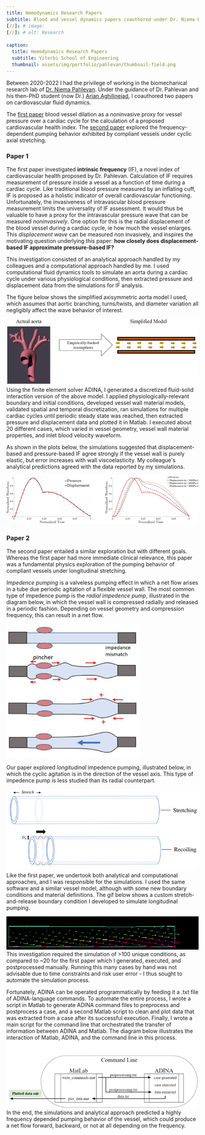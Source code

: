 ```yaml
---
title: Hemodynamics Research Papers
subtitle: Blood and vessel dynamics papers coauthored under Dr. Niema Pahlevan, 2020-2022
[//]: # image:
[//]: # alt: Research

caption:
  title: Hemodynamics Research Papers
  subtitle: Viterbi School of Engineering
  thumbnail: assets/img/portfolio/pahlevan/thumbnail-field.png
---
```

Between 2020-2022 I had the privilege of working in the biomechanical research lab of [Dr. Niema Pahlevan](https://viterbi.usc.edu/directory/faculty/Pahlevan/Niema). Under the guidance of Dr. Pahlevan and his then-PhD student (now Dr.) [Arian Aghilinejad](https://www.linkedin.com/in/arian-aghilinejad-85828b108/), I coauthored two papers on cardiovascular fluid dynamics.

The [first paper](https://github.com/brogers622/portfolio/blob/18c59b9fa894b4369f521322821fec689fcc526e/1st%20coauthored%20paper.pdf) blood vessel dilation as a noninvasive proxy for vessel pressure over a cardiac cycle for the calculation of a proposed cardiovascular health index. The [second paper](https://github.com/brogers622/portfolio/blob/18c59b9fa894b4369f521322821fec689fcc526e/2nd%20coathored%20paper.pdf) explored the frequency-dependent pumping behavior exhibited by compliant vessels under cyclic axial stretching.
### Paper 1
The first paper investigated **intrinsic frequency** (IF), a novel index of cardiovascular health proposed by Dr. Pahlevan. Calculation of IF requires measurement of pressure inside a vessel as a function of time during a cardiac cycle. Like traditional blood pressure measured by an inflating cuff, IF is proposed as a holistic indicator of overall cardiovascular functioning. Unfortunately, the invasiveness of intravascular blood pressure measurement limits the universality of IF assessment. It would thus be valuable to have a proxy for the intravascular pressure wave that can be measured *noninvasively*. One option for this is the radial displacement of the blood vessel during a cardiac cycle, ie how much the vessel enlarges. This *displacement wave* can be measured non invasively, and inspires the motivating question underlying this paper: **how closely does displacement-based IF approximate pressure-based IF?**

This investigation consisted of an analytical approach handled by my colleagues and a computational approach handled by me. I used computational fluid dynamics tools to simulate an aorta during a cardiac cycle under various physiological conditions, then extracted pressure and displacement data from the simulations for IF analysis.

The figure below shows the simplified axisymmetric aorta model I used, which assumes that aortic branching, turns/twists, and diameter variation all negligibly affect the wave behavior of interest.

![](assets/img/portfolio/pahlevan/model.png)
Using the finite element solver ADINA, I generated a discretized fluid-solid interaction version of the above model. I applied physiologically-relevant boundary and initial conditions, developed vessel wall material models, validated spatial and temporal discretization, ran simulations for multiple cardiac cycles until periodic steady state was reached, then extracted pressure and displacement data and plotted it in Matlab. I executed about 20 different cases, which varied in vessel geometry, vessel wall material properties, and inlet blood velocity waveform.

As shown in the plots below, the simulations suggested that displacement-based and pressure-based IF agree strongly if the vessel wall is purely elastic, but error increases with wall viscoelasticity. My colleague's analytical predictions agreed with the data reported by my simulations.

![](assets/img/portfolio/pahlevan/plots1.png)
### Paper 2
The second paper entailed a similar exploration but with different goals. Whereas the first paper had more immediate clinical relevance, this paper was a fundamental physics exploration of the pumping behavior of compliant vessels under longitudinal stretching.

*Impedence pumping* is a valveless pumping effect in which a net flow arises in a tube due periodic agitation of a flexible vessel wall. The most common type of impedence pump is the *radial impedence pump*, illustrated in the diagram below, in which the vessel wall is compressed radially and released in a periodic fashion. Depending on vessel geometry and compression frequency, this can result in a net flow.

![](assets/img/portfolio/pahlevan/radial-pump.png)

Our paper explored *longitudinal* impedence pumping, illustrated below, in which the cyclic agitation is in the direction of the vessel axis. This type of impedence pump is less studied than its radial counterpart.

![](assets/img/portfolio/pahlevan/longitudinal-pump.png)
Like the first paper, we undertook both analytical and computational approaches, and I was responsible for the simulations. I used the same software and a similar vessel model, although with some new boundary conditions and material definitions. The gif below shows a custom stretch-and-release boundary condition I developed to simulate longitudinal pumping.

![](assets/img/portfolio/pahlevan/vessel.gif)
This investigation required the simulation of >100 unique conditions, as compared to ~20 for the first paper which I generated, executed, and postprocessed manually. Running this many cases by hand was not advisable due to time constraints and risk user error - I thus sought to automate the simulation process.

Fortunately, ADINA can be operated programmatically by feeding it a .txt file of ADINA-language commands. To automate the entire process, I wrote a script in Matlab to generate ADINA command files to preprocess and postprocess a case, and a second Matlab script to clean and plot data that was extracted from a case after its successful execution. Finally, I wrote a main script for the command line that orchestrated the transfer of information between ADINA and Matlab. The diagram below illustrates the interaction of Matlab, ADINA, and the command line in this process.
![](assets/img/portfolio/pahlevan/automation.png)
In the end, the simulations and analytical approach predicted a highly frequency depended pumping behavior of the vessel, which could produce a net flow forward, backward, or not at all depending on the frequency.